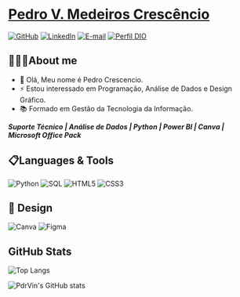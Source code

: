 # [Pedro V. Medeiros Crescêncio](https://www.linkedin.com/in/pedro-crescencio/)

[![GitHub](https://img.shields.io/badge/GitHub-0077B5?style=for-the-badge&logo=github&logoColor=white)](https://github.com/PdrVin)
[![LinkedIn](https://img.shields.io/badge/linkedin-%230077B5.svg?style=for-the-badge&logo=linkedin&logoColor=white)](https://www.linkedin.com/in/pedro-crescencio/)
[![E-mail](https://img.shields.io/badge/-Email-0077B5?style=for-the-badge&logo=gmail&logoColor=white)](mailto:pedro.mcrescencio@gmail.com)
[![Perfil DIO](https://img.shields.io/badge/-Meu%20Perfil%20na%20DIO-0077B5?style=for-the-badge&logo=gitbook&logoColor=white)](https://www.dio.me/users/ped_vin42cres)

## **💁🏽‍♂️About me**
- 👋 Olá, Meu nome é Pedro Crescencio.
- ⚡ Estou interessado em Programação, Análise de Dados e Design Gráfico.
- 📚 Formado em Gestão da Tecnologia da Informação.

**_Suporte Técnico | Análise de Dados | Python | Power BI | Canva | Microsoft Office Pack_**

## **📋Languages & Tools**
![Python](https://img.shields.io/badge/Python-3670A0?style=for-the-badge&logo=python&logoColor=ffdd54)
![SQL](https://img.shields.io/badge/sql-%23239120.svg?style=for-the-badge&logo=sqlite&logoColor=white)
![HTML5](https://img.shields.io/badge/html5-%23E34F26.svg?style=for-the-badge&logo=html5&logoColor=white)
![CSS3](https://img.shields.io/badge/css3-%231572B6.svg?style=for-the-badge&logo=css3&logoColor=white)

## **🎨 Design**
![Canva](https://img.shields.io/badge/canva-581bbd.svg?style=for-the-badge&logo=canva&logoColor=white)
![Figma](https://img.shields.io/badge/figma-F24E1E.svg?style=for-the-badge&logo=figma&logoColor=white)

## **GitHub Stats**
![Top Langs](https://github-readme-stats.vercel.app/api/top-langs/?username=PdrVin&layout=donut&theme=github_dark_dimmed)

![PdrVin's GitHub stats](https://github-readme-stats.vercel.app/api?username=PdrVin&show_icons=true&theme=github_dark_dimmed&hide_title=true&)
